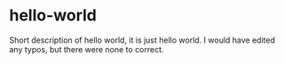 # hello-world
Short description of hello world, it is just hello world.
I would have edited any typos, but there were none to correct.

